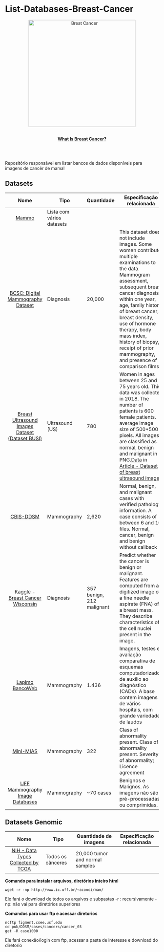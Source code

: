 # List-Databases-Breast-Cancer


<div align="center">
  <img  width="350" height="350" src="https://miro.medium.com/max/1200/1*2QVeenJ2bdiA_9N8qvPiPA.png" width="350" alt="Breat Cancer">
	<br>
	<br>
	<p>
		<a href="https://www.cdc.gov/cancer/breast/basic_info/what-is-breast-cancer.htm">
			<b>What Is Breast Cancer?</b>
		</a>
	</p>
	<br>
</div>
<br/>

Repositório responsável em listar bancos de dados disponíveis para imagens de cancêr de mama!

## Datasets
Nome | Tipo | Quantidade | Especificação relacionada
:------------: | ------------------------ | ------------ | -
[Mammo](https://www.mammoimage.org/databases/) | Lista com vários datasets 
[BCSC: Digital Mammography Dataset](https://www.bcsc-research.org/data/mammography_dataset)| Diagnosis | 20,000 | This dataset does not include images. Some women contribute multiple examinations to the data. Mammogram assessment, subsequent breast cancer diagnosis within one year, age, family history of breast cancer, breast density, use of hormone therapy, body mass index, history of biopsy, receipt of prior mammography, and presence of comparison films.
[Breast Ultrasound Images Dataset (Dataset BUSI)](https://scholar.cu.edu.eg/?q=afahmy/pages/dataset)| Ultrasound (US) | 780 |  Women in ages between 25 and 75 years old. This data was collected in 2018. The number of patients is 600 female patients. average image size of 500*500 pixels. All images are classified as normal, benign and malignant in PNG.[Data](https://scholar.cu.edu.eg/?q=afahmy/pages/dataset) in [Article - Dataset of breast ultrasound images](https://www.sciencedirect.com/science/article/pii/S2352340919312181)
[CBIS-DDSM](https://wiki.cancerimagingarchive.net/display/Public/CBIS-DDSM)| Mammography  | 2,620 | Normal, benign, and malignant cases with verified pathology information. A case consists of between 6 and 10 files. Normal, cancer, benign and benign without callback
[Kaggle - Breast Cancer Wisconsin](https://www.kaggle.com/uciml/breast-cancer-wisconsin-data) | Diagnosis | 357 benign, 212 malignant | Predict whether the cancer is benign or malignant. Features are computed from a digitized image of a fine needle aspirate (FNA) of a breast mass. They describe characteristics of the cell nuclei present in the image.
[Lapimo BancoWeb](http://lapimo.sel.eesc.usp.br/lapimo/drupal/?q=node/8)| Mammography | 1.436 | Imagens, testes e avaliação comparativa de esquemas computadorizados de auxilio ao diagnóstico (CADs). A base contem imagens de vários hospitais, com grande variedade de laudos
[Mini-MIAS](http://peipa.essex.ac.uk/info/mias.html)| Mammography | 322  |  Class of abnormality present. Class of abnormality present. Severity of abnormality; Licence agreement 
[UFF Mammography Image Databases](http://www.ic.uff.br/~aconci/mam/frameex1.htm)| Mammography | ~70 cases | Benignos e Malignos. As imagens não são pré-processadas ou comprimidas.



## Datasets Genomic
Nome | Tipo | Quantidade de imagens | Especificação relacionada
:------------: | ------------------------ | ------------ | -
[NIH - Data Types Collected by TCGA](https://www.cancer.gov/about-nci/organization/ccg/research/structural-genomics/tcga/using-tcga/types)| Todos os cânceres | 20,000 tumor and normal samples




**Comando para instalar arquivos, diretórios inteiro html**

```wget -r -np http://www.ic.uff.br/~aconci/mam/```

Ele fará o download de todos os arquivos e subpastas
-r : recursivamente
-np: não vai para diretórios superiores

**Comandos para usar ftp e acessar diretorios**

```
ncftp figment.csee.usf.edu
cd pub/DDSM/cases/cancers/cancer_03
get -R case1000
```
Ele fará conexão/login com ftp, acessar a pasta de interesse e download do diretorio 
